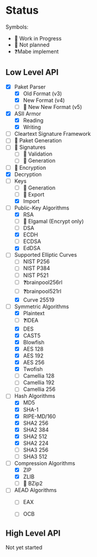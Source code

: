 # Status

Symbols:

- 🚧 Work in Progress
- 🚫 Not planned
- ❓Mabe implement

## Low Level API

- [x] Paket Parser
  - [x] Old Format (v3)
  - [x] New Format (v4)
  - [ ] 🚧 New New Format (v5)
- [x] ASII Armor
  - [x] Reading
  - [x] Writing
- [ ] Cleartext Signature Framework
- [ ] 🚧 Paket Generation
- [ ] 🚧 Signatures
  - [ ] 🚧 Validation
  - [ ] 🚧 Generation
- [ ] 🚧 Encryption
- [x] Decryption
- [ ] Keys
  - [ ] 🚧 Generation
  - [ ] 🚧 Export
  - [x] Import
- [ ] Public-Key Algorithms
  - [x] RSA
  - [ ] 🚫 Elgamal (Encrypt only)
  - [ ] DSA
  - [x] ECDH
  - [ ] ECDSA
  - [x] EdDSA 
- [ ] Supported Elliptic Curves
  - [ ] NIST P256
  - [ ] NIST P384
  - [ ] NIST P521
  - [ ] ❓brainpool256rl
  - [ ] ❓brainpool521rl
  - [x] Curve 25519
- [ ] Symmetric Algorithms
  - [x] Plaintext
  - [ ] ❓IDEA
  - [x] DES
  - [x] CAST5
  - [x] Blowfish
  - [x] AES 128
  - [x] AES 192
  - [x] AES 256
  - [x] Twofish
  - [ ] Camellia 128
  - [ ] Camellia 192
  - [ ] Camellia 256
- [ ] Hash Algorithms
  - [x] MD5
  - [x] SHA-1
  - [x] RIPE-MD/160
  - [x] SHA2 256
  - [x] SHA2 384
  - [x] SHA2 512
  - [x] SHA2 224
  - [ ] SHA3 256
  - [ ] SHA3 512
- [ ] Compression Algorithms
  - [x] ZIP
  - [x] ZLIB
  - [ ] 🚫 BZip2
- [ ] AEAD Algorithms
  - [ ] EAX
  - [ ] OCB





## High Level API

Not yet started